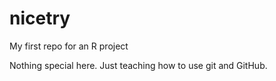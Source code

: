 # nicetry
My first repo for an R project

Nothing special here. Just teaching how to use git and GitHub.